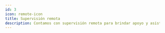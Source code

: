 ```yaml
---
id: 3
icon: remote-icon
title: Supervisión remota
description: Contamos con supervisión remota para brindar apoyo y asistencia a nuestro personal en áreas distantes, con excelentes resultados.
---
```

